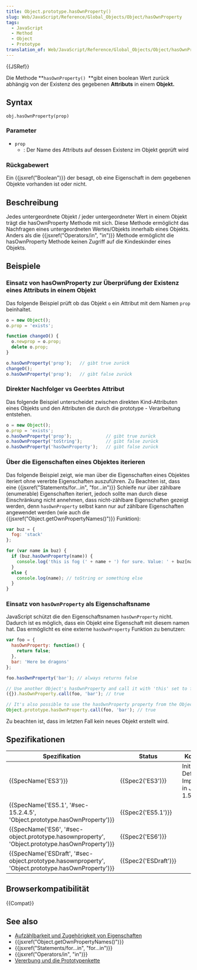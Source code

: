 ```yaml
---
title: Object.prototype.hasOwnProperty()
slug: Web/JavaScript/Reference/Global_Objects/Object/hasOwnProperty
tags:
  - JavaScript
  - Method
  - Object
  - Prototype
translation_of: Web/JavaScript/Reference/Global_Objects/Object/hasOwnProperty
---
```

{{JSRef}}

Die Methode **`hasOwnProperty() `**gibt einen boolean Wert zurück abhängig von der Existenz des gegebenen **Attributs** in einem **Objekt.**

## Syntax

    obj.hasOwnProperty(prop)

### Parameter

- `prop`
  - : Der Name des Attributs auf dessen Existenz im Objekt geprüft wird

### Rückgabewert

Ein {{jsxref("Boolean")}} der besagt, ob eine Eigenschaft in dem gegebenen Objekte vorhanden ist oder nicht.

## Beschreibung

Jedes untergeordnete Objekt / jeder untergeordneter Wert in einem Objekt trägt die hasOwnProperty Methode mit sich. Diese Methode ermöglicht das Nachfragen eines untergeordneten Wertes/Objekts innerhalb eines Objekts. Anders als die {{jsxref("Operators/in", "in")}} Methode ermöglicht die hasOwnProperty Methode keinen Zugriff auf die Kindeskinder eines Objekts.

## Beispiele

### Einsatz von hasOwnProperty zur Überprüfung der Existenz eines Attributs in einem Objekt

Das folgende Beispiel prüft ob das Objekt `o` ein Attribut mit dem Namen `prop` beinhaltet.

```js
o = new Object();
o.prop = 'exists';

function changeO() {
  o.newprop = o.prop;
  delete o.prop;
}

o.hasOwnProperty('prop');   // gibt true zurück
changeO();
o.hasOwnProperty('prop');   // gibt false zurück
```

### Direkter Nachfolger vs Geerbtes Attribut

Das folgende Beispiel unterscheidet zwischen direkten Kind-Attributen eines Objekts und den Attributen die durch die prototype - Verarbeitung entstehen.

```js
o = new Object();
o.prop = 'exists';
o.hasOwnProperty('prop');             // gibt true zurück
o.hasOwnProperty('toString');         // gibt false zurück
o.hasOwnProperty('hasOwnProperty');   // gibt false zurück
```

### Über die Eigenschaften eines Objektes iterieren

Das folgende Beispiel zeigt, wie man über die Eigenschaften eines Objektes iteriert ohne vererbte Eigenschaften auszuführen. Zu Beachten ist, dass eine {{jsxref("Statements/for...in", "for...in")}} Schleife nur über zählbare (enumerable) Eigenschaften iteriert, jedoch sollte man durch diese Einschränkung nicht annehmen, dass nicht-zählbare Eigenschaften gezeigt werden, denn `hasOwnProperty` selbst kann nur auf zählbare Eigenschaften angewendet werden (wie auch die {{jsxref("Object.getOwnPropertyNames()")}} Funktion):

```js
var buz = {
  fog: 'stack'
};

for (var name in buz) {
  if (buz.hasOwnProperty(name)) {
    console.log('this is fog (' + name + ') for sure. Value: ' + buz[name]);
  }
  else {
    console.log(name); // toString or something else
  }
}
```

### Einsatz von `hasOwnProperty` als Eigenschaftsname

JavaScript schützt die den Eigenschaftsnamen `hasOwnProperty` nicht. Dadurch ist es möglich, dass ein Objekt eine Eigenschaft mit diesem namen hat. Das ermöglicht es eine externe `hasOwnProperty` Funktion zu benutzen:

```js
var foo = {
  hasOwnProperty: function() {
    return false;
  },
  bar: 'Here be dragons'
};

foo.hasOwnProperty('bar'); // always returns false

// Use another Object's hasOwnProperty and call it with 'this' set to foo
({}).hasOwnProperty.call(foo, 'bar'); // true

// It's also possible to use the hasOwnProperty property from the Object prototype for this purpose
Object.prototype.hasOwnProperty.call(foo, 'bar'); // true
```

Zu beachten ist, dass im letzten Fall kein neues Objekt erstellt wird.

## Spezifikationen

| Spezifikation                                                                                                                        | Status                       | Kommentar                                             |
| ------------------------------------------------------------------------------------------------------------------------------------ | ---------------------------- | ----------------------------------------------------- |
| {{SpecName('ES3')}}                                                                                                             | {{Spec2('ES3')}}         | Initiale Definition. Implementiert in JavaScript 1.5. |
| {{SpecName('ES5.1', '#sec-15.2.4.5', 'Object.prototype.hasOwnProperty')}}                                     | {{Spec2('ES5.1')}}     |                                                       |
| {{SpecName('ES6', '#sec-object.prototype.hasownproperty', 'Object.prototype.hasOwnProperty')}}         | {{Spec2('ES6')}}         |                                                       |
| {{SpecName('ESDraft', '#sec-object.prototype.hasownproperty', 'Object.prototype.hasOwnProperty')}} | {{Spec2('ESDraft')}} |                                                       |

## Browserkompatibilität

{{Compat}}

## See also

- [Aufzählbarkeit und Zugehörigkeit von Eigenschaften](/de/docs/Web/JavaScript/Aufzählbarkeit_und_Zugehörigkeit_von_Eigenschaften)
- {{jsxref("Object.getOwnPropertyNames()")}}
- {{jsxref("Statements/for...in", "for...in")}}
- {{jsxref("Operators/in", "in")}}
- [Vererbung und die Prototypenkette](/de/docs/Web/JavaScript/Inheritance_and_the_prototype_chain)
